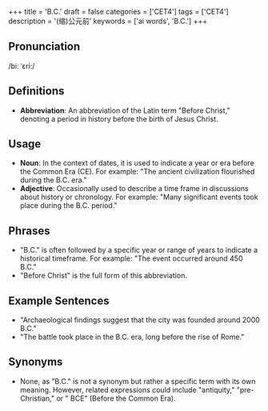 +++
title = 'B.C.'
draft = false
categories = ['CET4']
tags = ['CET4']
description = '(缩)公元前'
keywords = ['ai words', 'B.C.']
+++

## Pronunciation
/biː ˈɛri:/

## Definitions
- **Abbreviation**: An abbreviation of the Latin term "Before Christ," denoting a period in history before the birth of Jesus Christ.

## Usage
- **Noun**: In the context of dates, it is used to indicate a year or era before the Common Era (CE). For example: "The ancient civilization flourished during the B.C. era."
- **Adjective**: Occasionally used to describe a time frame in discussions about history or chronology. For example: "Many significant events took place during the B.C. period."

## Phrases
- "B.C." is often followed by a specific year or range of years to indicate a historical timeframe. For example: "The event occurred around 450 B.C."
- "Before Christ" is the full form of this abbreviation.

## Example Sentences
- "Archaeological findings suggest that the city was founded around 2000 B.C."
- "The battle took place in the B.C. era, long before the rise of Rome."

## Synonyms
- None, as "B.C." is not a synonym but rather a specific term with its own meaning. However, related expressions could include "antiquity," "pre-Christian," or " BCE" (Before the Common Era).
